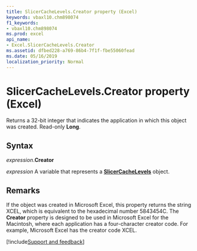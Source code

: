 ```yaml
---
title: SlicerCacheLevels.Creator property (Excel)
keywords: vbaxl10.chm898074
f1_keywords:
- vbaxl10.chm898074
ms.prod: excel
api_name:
- Excel.SlicerCacheLevels.Creator
ms.assetid: dfbed228-a769-86b4-7f1f-fbe55060fead
ms.date: 05/16/2019
localization_priority: Normal
---
```



# SlicerCacheLevels.Creator property (Excel)

Returns a 32-bit integer that indicates the application in which this object was created. Read-only **Long**.


## Syntax

_expression_.**Creator**

_expression_ A variable that represents a **[SlicerCacheLevels](Excel.SlicerCacheLevels.md)** object.


## Remarks

If the object was created in Microsoft Excel, this property returns the string XCEL, which is equivalent to the hexadecimal number 5843454C. The **Creator** property is designed to be used in Microsoft Excel for the Macintosh, where each application has a four-character creator code. For example, Microsoft Excel has the creator code XCEL.




[!include[Support and feedback](~/includes/feedback-boilerplate.md)]